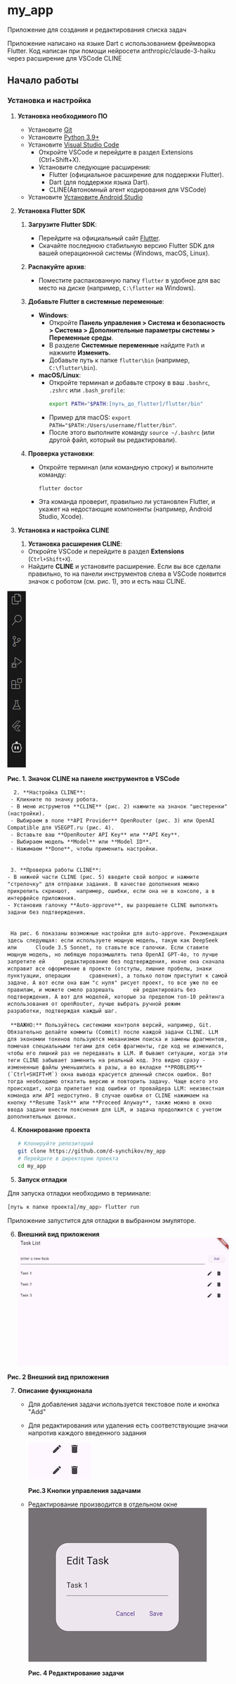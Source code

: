 # my_app 
Приложение для создания и редактирования списка задач

Приложение написано на языке Dart с использованием фреймворка Flutter.
Код написан при помощи нейросети anthropic/claude-3-haiku через расширение для VSCode CLINE

## Начало работы

### Установка и настройка

1. **Установка необходимого ПО**
   - Установите [Git](https://git-scm.com/downloads)
   - Установите [Python 3.9+](https://www.python.org/downloads/)
   - Установите [Visual Studio Code](https://code.visualstudio.com/download)
     - Откройте VSCode и перейдите в раздел Extensions (Ctrl+Shift+X).
     - Установите следующие расширения:
         - Flutter (официальное расширение для поддержки Flutter).
         - Dart (для поддержки языка Dart).
         - CLINE(Автономный агент кодирования для VSCode)
   - Установите [Установите Android Studio](https://developer.android.com/studio)




2. **Установка Flutter SDK**
    
    1. **Загрузите Flutter SDK**:
       - Перейдите на официальный сайт [Flutter](https://flutter.dev).
       - Скачайте последнюю стабильную версию Flutter SDK для вашей операционной системы (Windows, macOS, Linux).
    
    2. **Распакуйте архив**:
       - Поместите распакованную папку `flutter` в удобное для вас место на диске (например, `C:\flutter` на Windows).
    
    3. **Добавьте Flutter в системные переменные**:
       - **Windows**:
         - Откройте **Панель управления > Система и безопасность > Система > Дополнительные параметры системы > Переменные среды**.
         - В разделе **Системные переменные** найдите `Path` и нажмите **Изменить**.
         - Добавьте путь к папке `flutter\bin` (например, `C:\flutter\bin`).
       - **macOS/Linux**:
         - Откройте терминал и добавьте строку в ваш `.bashrc`, `.zshrc` или `.bash_profile`:
           ```bash
           export PATH="$PATH:[путь_до_flutter]/flutter/bin"
           ```
         - Пример для macOS: `export PATH="$PATH:/Users/username/flutter/bin"`.
         - После этого выполните команду `source ~/.bashrc` (или другой файл, который вы редактировали).
    
    4. **Проверка установки**:
       - Откройте терминал (или командную строку) и выполните команду:
         ```bash
         flutter doctor
         ```
       - Эта команда проверит, правильно ли установлен Flutter, и укажет на недостающие компоненты (например, Android Studio, Xcode).
    
3. **Установка и настройка CLINE**
    1. **Установка расширения CLINE**:
   - Откройте VSCode и перейдите в раздел **Extensions** (`Ctrl+Shift+X`).
   - Найдите **CLINE** и установите расширение.
Если вы все сделали правильно, то на панели инструментов слева в VSCode появится значок с роботом (см. рис. 1), это и есть наш CLINE.   


![alt text](image-1.png)

**Рис. 1. Значок CLINE на панеле инструментов в VSCode**

      2. **Настройка CLINE**:
     - Кликните по значку робота.
     - В меню иструметов **CLINE** (рис. 2) нажмите на значок "шестеренки" (настройки).
     - Выбираем в поле **API Provider** OpenRouter (рис. 3) или OpenAI Compatible для VSEGPT.ru (рис. 4).
     - Вставьте ваш **OpenRouter API Key** или **API Key**.
     - Выбираем модель **Model** или **Model ID**.
     - Нажимаем **Done**, чтобы применить настройки.


     3. **Проверка работы CLINE**:
    - В нижней части CLINE (рис. 5) введите свой вопрос и нажмите "стрелочку" для отправки задания. В качестве дополнения можно прикрепить скриншот,  например, ошибки, если она не в консоле, а в интерфейсе приложения.
    - Установив галочку **Auto-approve**, вы разрешаете CLINE выполнять задачи без подтверждения.


     На рис. 6 показаны возможные настройки для auto-approve. Рекомендация здесь следующая: если используете мощную модель, такую как DeepSeek или      Cloude 3.5 Sonnet, то ставьте все галочки. Если ставите мощную модель, но любящую поразмышлять типа OpenAI GPT-4o, то лучше запретите ей      редактирование без подтверждения, иначе она сначала исправит все оформление в проекте (отступы, лишние пробелы, знаки пунктуации, операции      сравнения), а только потом приступит к самой задаче. А вот если она вам "с нуля" рисует проект, то все уже по ее правилам, и можете смело разрешать      ей редактировать без подтверждения. А вот для моделей, которые за пределом топ-10 рейтинга использования от openRouter, лучше выбрать ручной режим      разработки, подтверждая каждый шаг.  
     
     **ВАЖНО:** Пользуйтесь системами контроля версий, например, Git. Обязательно делайте коммиты (Commit) после каждой задачи CLINE. LLM для экономии токенов пользуются механизмом поиска и замены фрагментов, помечая специальными тегами для себя фрагменты, где код не изменился, чтобы его лишний раз не передавать в LLM. И бывают ситуации, когда эти теги CLINE забывает заменить на реальный код. Это видно сразу - измененные файлы уменьшились в разы, а во вкладке **PROBLEMS** (`Ctrl+SHIFT+M`) окна вывода красуется длинный список ошибок. Вот тогда необходимо откатить версию и повторить задачу. Чаще всего это происходит, когда прилетает код ошибки от провайдера LLM: неизвестная команда или API недоступно. В случае ошибки от CLINE нажимаем на кнопку **Resume Task** или **Proceed Anyway**, также можно в окно ввода задачи внести пояснения для LLM, и задача продолжится с учетом дополнительных данных.
     
4. **Клонирование проекта**
   ```bash
   # Клонируйте репозиторий
   git clone https://github.com/d-synchikov/my_app
   # Перейдите в директорию проекта
   cd my_app
   ```
5. **Запуск отладки**

  Для запуска отладки необходимо в терминале:
  ```bash
  [путь к папке проекта]/my_app> flutter run
  ```
  Приложение запустится для отладки в выбранном эмуляторе.

6. **Внешний вид приложения**
![alt text](image.png)

**Рис. 2 Внешний вид приложения**

7. **Описание функционала**
     - Для добавления задачи используется текстовое поле и кнопка "Add"
     - Для редактирования или удаления есть соответствующие значки напротив каждого введенного задания

        ![alt text](image-3.png)
        
        **Рис.3 Кнопки управления задачами**
     - Редактирование производится в отдельном окне
        ![alt text](image-2.png)

        **Рис. 4 Редактирование задачи**
     
